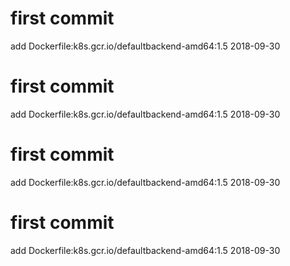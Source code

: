 # first commit
add Dockerfile:k8s.gcr.io/defaultbackend-amd64:1.5 2018-09-30
# first commit
add Dockerfile:k8s.gcr.io/defaultbackend-amd64:1.5 2018-09-30
# first commit
add Dockerfile:k8s.gcr.io/defaultbackend-amd64:1.5 2018-09-30
# first commit
add Dockerfile:k8s.gcr.io/defaultbackend-amd64:1.5 2018-09-30
